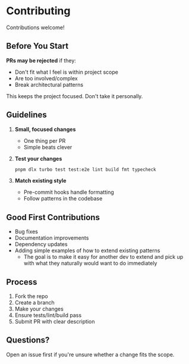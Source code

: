 # Contributing

Contributions welcome!

## Before You Start

**PRs may be rejected** if they:

- Don't fit what I feel is within project scope
- Are too involved/complex
- Break architectural patterns

This keeps the project focused. Don't take it personally.

## Guidelines

1. **Small, focused changes**
   - One thing per PR
   - Simple beats clever

1. **Test your changes**

   ```sh
   pnpm dlx turbo test test:e2e lint build fmt typecheck
   ```

1. **Match existing style**
   - Pre-commit hooks handle formatting
   - Follow patterns in the codebase

## Good First Contributions

- Bug fixes
- Documentation improvements
- Dependency updates
- Adding simple examples of how to extend existing patterns
  - The goal is to make it easy for another dev to extend and pick up with what they naturally would want to do immediately

## Process

1. Fork the repo
2. Create a branch
3. Make your changes
4. Ensure tests/lint/build pass
5. Submit PR with clear description

## Questions?

Open an issue first if you're unsure whether a change fits the scope.

